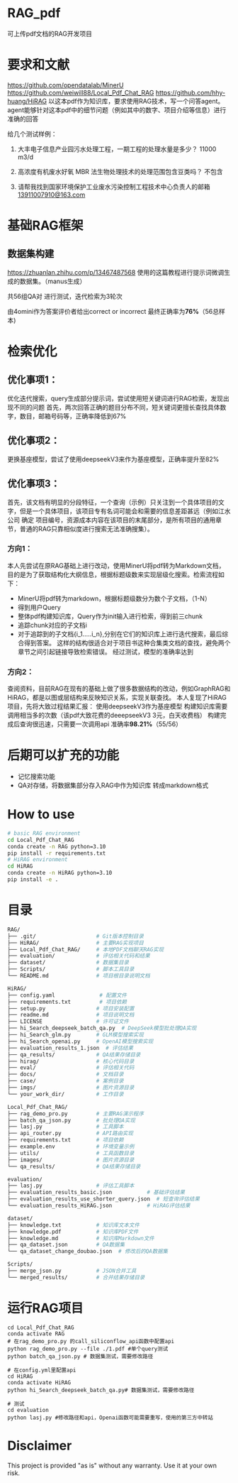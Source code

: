 

# RAG_pdf

可上传pdf文档的RAG开发项目

# 要求和文献

https://github.com/opendatalab/MinerU
https://github.com/weiwill88/Local_Pdf_Chat_RAG
https://github.com/hhy-huang/HiRAG
以这本pdf作为知识库，要求使用RAG技术，写一个问答agent。agent能够针对这本pdf中的细节问题（例如其中的数字、项目介绍等信息）进行准确的回答

给几个测试样例：
1. 大丰电子信息产业园污水处理工程，一期工程的处理水量是多少？
11000 m3/d

2. 高浓度有机废水好氧 MBR 法生物处理技术的处理范围包含豆类吗？
不包含

3. 请帮我找到国家环境保护工业废水污染控制工程技术中心负责人的邮箱
13911007910@163.com


# 基础RAG框架

## 数据集构建
https://zhuanlan.zhihu.com/p/13467487568
使用的这篇教程进行提示词微调生成的数据集。（manus生成）

共56组QA对
进行测试，迭代检索为3轮次

由4omini作为答案评价者给出correct or incorrect
最终正确率为**76%**（56总样本)

# 检索优化

## 优化事项1：
优化迭代搜索，query生成部分提示词，尝试使用短关键词进行RAG检索，发现出现不同的问题
首先，两次回答正确的题目分布不同，短关键词更擅长查找具体数字，数目，邮箱号码等，正确率降低到67%
## 优化事项2：
更换基座模型，尝试了使用deepseekV3来作为基座模型，正确率提升至82%
## 优化事项3：
首先，该文档有明显的分段特征，一个查询（示例）只关注到一个具体项目的文字，但是一个具体项目，该项目专有名词可能会和需要的信息差距甚远（例如江水公司 确定 项目编号，资源成本内容在该项目的末尾部分，是所有项目的通用章节，普通的RAG只靠相似度进行搜索无法准确搜集）。
### 方向1：
本人先尝试在原RAG基础上进行改动，使用MinerU将pdf转为Markdown文档，目的是为了获取结构化大纲信息，根据标题级数来实现层级化搜索。检索流程如下：

- MinerU将pdf转为markdown，根据标题级数分为数个子文档，（1-N）
- 得到用户Query
- 整体pdf构建知识库，Query作为init输入进行检索，得到前三chunk
- 追踪chunk对应的子文档i
- 对于追踪到的子文档{i_1.....i_n},分别在它们的知识库上进行迭代搜索，最后综合得到答案。
  这样的结构很适合对于项目书这种合集类文档的查找，避免两个章节之间引起链接导致检索错误。
  经过测试，模型的准确率达到



### 方向2：

查阅资料，目前RAG在现有的基础上做了很多数据结构的改动，例如GraphRAG和HiRAG，都是以图或层结构来反映知识关系，实现关联查找。
本人复现了HiRAG项目，先将大致过程结果汇报：
使用deepseekV3作为基座模型
构建知识库需要调用相当多的次数（该pdf大致花费的deeepseekV3 3元，白天收费档）
构建完成后查询很迅速，只需要一次调用api
准确率**98.21%**（55/56）

# 后期可以扩充的功能

- 记忆搜索功能
- QA对存储，将数据集部分存入RAG中作为知识库 转成markdown格式

# How to use

```bash
# basic RAG environment
cd Local_Pdf_Chat_RAG
conda create -n RAG python=3.10
pip install -r requirements.txt
# HiRAG environment
cd HiRAG 
conda create -n HiRAG python=3.10
pip install -e .
```

# 目录

```bash
RAG/
├── .git/                   # Git版本控制目录
├── HiRAG/                  # 主要RAG实现项目
├── Local_Pdf_Chat_RAG/     # 本地PDF文档聊天RAG实现
├── evaluation/             # 评估相关代码和结果
├── dataset/                # 数据集目录
├── Scripts/                # 脚本工具目录
└── README.md               # 项目根目录说明文档

HiRAG/
├── config.yaml              # 配置文件
├── requirements.txt         # 项目依赖
├── setup.py                # 项目安装配置
├── readme.md               # 项目说明文档
├── LICENSE                 # 许可证文件
├── hi_Search_deepseek_batch_qa.py  # DeepSeek模型批处理QA实现
├── hi_Search_glm.py        # GLM模型搜索实现
├── hi_Search_openai.py     # OpenAI模型搜索实现
├── evaluation_results_1.json  # 评估结果
├── qa_results/             # QA结果存储目录
├── hirag/                  # 核心代码目录
├── eval/                   # 评估相关代码
├── docs/                   # 文档目录
├── case/                   # 案例目录
├── imgs/                   # 图片资源目录
└── your_work_dir/          # 工作目录

Local_Pdf_Chat_RAG/
├── rag_demo_pro.py         # 主要RAG演示程序
├── batch_qa_json.py        # 批处理QA实现
├── lasj.py                 # 工具脚本
├── api_router.py           # API路由实现
├── requirements.txt        # 项目依赖
├── example.env             # 环境变量示例
├── utils/                  # 工具函数目录
├── images/                 # 图片资源目录
└── qa_results/             # QA结果存储目录

evaluation/
├── lasj.py                 # 评估工具脚本
├── evaluation_results_basic.json           # 基础评估结果
├── evaluation_results_use_shorter_query.json  # 短查询评估结果
└── evaluation_results_HiRAG.json           # HiRAG评估结果

dataset/
├── knowledge.txt           # 知识库文本文件
├── knowledge.pdf           # 知识库PDF文件
├── knowledge.md            # 知识库Markdown文件
├── qa_dataset.json         # QA数据集
└── qa_dataset_change_doubao.json  # 修改后的QA数据集

Scripts/
├── merge_json.py           # JSON合并工具
└── merged_results/         # 合并结果存储目录
```

# 运行RAG项目

```
cd Local_Pdf_Chat_RAG
conda activate RAG
# 在rag_demo_pro.py 的call_siliconflow_api函数中配置api
python rag_demo_pro.py --file ./1.pdf #单个query测试
python batch_qa_json.py # 数据集测试，需要修改路径

# 在config.yml里配置api
cd HiRAG
conda activate HiRAG
python hi_Search_deepseek_batch_qa.py# 数据集测试，需要修改路径

# 测试
cd evaluation
python lasj.py #修改路径和api，Openai函数可能需要重写，使用的第三方中转站
```

# Disclaimer

This project is provided "as is" without any warranty. Use it at your own risk.
